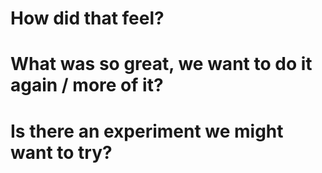 # How did that feel?



# What was so great, we want to do it again / more of it?



# Is there an experiment we might want to try?

